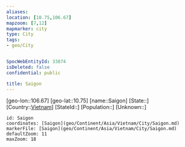 ```yaml
---
aliases: 
location: [10.75,106.67]
mapzoom: [7,12] 
mapmarker: city 
type: City
tags:
- geo/City


SpocWebEntityId: 33874
isDeleted: false
confidential: public

title: Saigon
---
```

[geo-lon::106.67]
[geo-lat::10.75]
[name::Saigon]
[State::]
[Country::[Vietnam](geo/Continent/Asia/Vietnam.md)]
[StateId::]
[Population::]
[Unknown::]


```leaflet
id: Saigon
coordinates: [Saigon](geo/Continent/Asia/Vietnam/City/Saigon.md)
markerFile: [Saigon](geo/Continent/Asia/Vietnam/City/Saigon.md)
defaultZoom: 11 
maxZoom: 18
```


